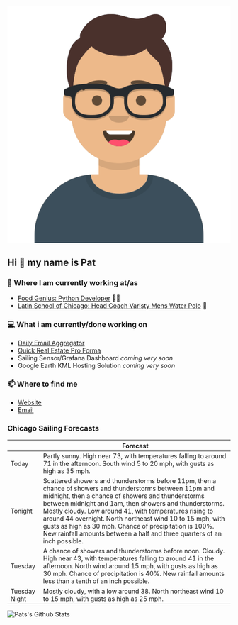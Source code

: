 [![Social banner for p-j-falconer](https://raw.githubusercontent.com/P-J-FALCONER/P-J-FALCONER/master/assets/avataaars.svg)](https://patfalconer.com/)
## Hi :wave: my name is Pat

### 💼 Where I am currently working at/as
- [Food Genius: Python Developer](https://getfoodgenius.com/) 🍔🐍
- [Latin School of Chicago: Head Coach Varisty Mens Water Polo](https://www.latinschool.org/) 🤽


### 💻 What i am currently/done working on
 - [Daily Email Aggregator](https://github.com/P-J-FALCONER/dott_daily_mail)
 - [Quick Real Estate Pro Forma](https://github.com/P-J-FALCONER/henry)
 - Sailing Sensor/Grafana Dashboard *coming very soon*
 - Google Earth KML Hosting Solution *coming very soon*

### 📫 Where to find me
 - [Website](https://patfalconer.com/)
 - [Email](mailto:patrick.j.falconer@gmail.com)


### Chicago Sailing Forecasts
|   | Forecast  |
|---|---|
| Today | Partly sunny. High near 73, with temperatures falling to around 71 in the afternoon. South wind 5 to 20 mph, with gusts as high as 35 mph. |
| Tonight | Scattered showers and thunderstorms before 11pm, then a chance of showers and thunderstorms between 11pm and midnight, then a chance of showers and thunderstorms between midnight and 1am, then showers and thunderstorms. Mostly cloudy. Low around 41, with temperatures rising to around 44 overnight. North northeast wind 10 to 15 mph, with gusts as high as 30 mph. Chance of precipitation is 100%. New rainfall amounts between a half and three quarters of an inch possible. |
| Tuesday | A chance of showers and thunderstorms before noon. Cloudy. High near 43, with temperatures falling to around 41 in the afternoon. North wind around 15 mph, with gusts as high as 30 mph. Chance of precipitation is 40%. New rainfall amounts less than a tenth of an inch possible. |
| Tuesday Night | Mostly cloudy, with a low around 38. North northeast wind 10 to 15 mph, with gusts as high as 25 mph. |

![Pats's Github Stats](https://github-readme-stats.vercel.app/api?username=p-j-falconer&show_icons=true&theme=radical)
